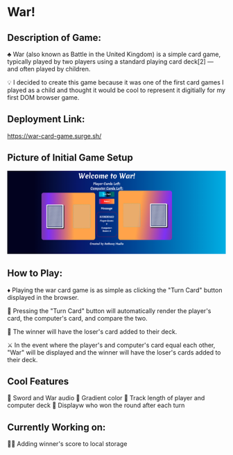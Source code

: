 # War!

## Description of Game:
♣️ War (also known as Battle in the United Kingdom) is a simple card game, typically played by two players using a standard playing card deck[2] — and often played by children.

💡 I decided to create this game because it was one of the first card games I played as a child and thought it would be cool to represent it digitially for my first DOM browser game.

## Deployment Link:
https://war-card-game.surge.sh/


## Picture of Initial Game Setup
![alt text](/GameImages/Readme.png)

## How to Play:
♦️ Playing the war card game is as simple as clicking the "Turn Card" button displayed in the browser. 

🔘 Pressing the "Turn Card" button will automatically render the player's card, the computer's card, and compare the two. 

🌟 The winner will have the loser's card added to their deck. 

⚔️ In the event where the player's and computer's card equal each other, "War" will be displayed and the winner will have the loser's cards added to their deck.

## Cool Features

🔹 Sword and War audio
🔹 Gradient color
🔹 Track length of player and computer deck
🔹 Displayw who won the round after each turn

## Currently Working on:

👨‍💻 Adding winner's score to local storage


